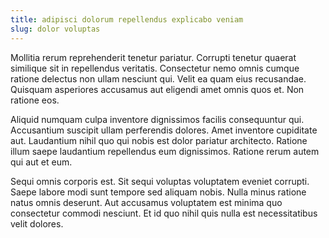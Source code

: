 ```yaml
---
title: adipisci dolorum repellendus explicabo veniam
slug: dolor voluptas
---
```


Mollitia rerum reprehenderit tenetur pariatur. Corrupti tenetur quaerat similique sit in repellendus veritatis. Consectetur nemo omnis cumque ratione delectus non ullam nesciunt qui. Velit ea quam eius recusandae. Quisquam asperiores accusamus aut eligendi amet omnis quos et. Non ratione eos.

Aliquid numquam culpa inventore dignissimos facilis consequuntur qui. Accusantium suscipit ullam perferendis dolores. Amet inventore cupiditate aut. Laudantium nihil quo qui nobis est dolor pariatur architecto. Ratione illum saepe laudantium repellendus eum dignissimos. Ratione rerum autem qui aut et eum.

Sequi omnis corporis est. Sit sequi voluptas voluptatem eveniet corrupti. Saepe labore modi sunt tempore sed aliquam nobis. Nulla minus ratione natus omnis deserunt. Aut accusamus voluptatem est minima quo consectetur commodi nesciunt. Et id quo nihil quis nulla est necessitatibus velit dolores.
